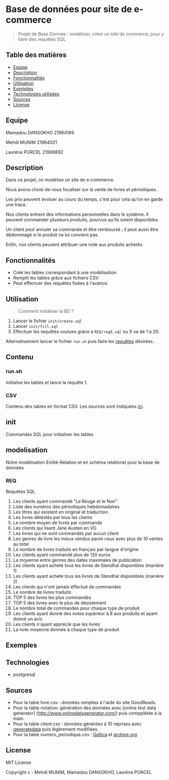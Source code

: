 # Base de données pour site de e-commerce

 > Projet de Base Donnée : modéliser, créer un site de commerce, pour y faire des requêtes SQL

## Table des matières

* [Equipe](#equipe)
* [Description](#description)
* [Fonctionnalités](#fonctionnalités)
* [Utilisation](#utilisation)
* [Exemples](#exemples)
* [Technologies utilisées](#technologies)
* [Sources](#sources)
* [License](#license)

## Equipe

Mamadou DANSOKHO 21964189

Mehdi MUNIM 21964021

Lauréna PORCEL 21969892

## Description

Dans ce projet, on modélise un site de e-commerce. 

Nous avons choisi de nous focaliser sur la vente de livres et périodiques. 

Les prix peuvent évoluer au cours du temps, c'est pour cela qu'on en garde une trace.

Nos clients entrent des informations personnelles dans le système. Il peuvent commander plusieurs produits, pourvus qu'ils soient disponibles. 

Un client peut annuler sa commande et être remboursé ; il peut aussi être dédommagé si le produit ne lui convient pas.

Enfin, nos clients peuvent attribuer une note aux produits achetés.

## Fonctionnalités

* Créé les tables correspondant à une modélisation
* Remplit les tables grâce aux fichiers CSV
* Peut effectuer des requêtes fixées à l'avance.

## Utilisation

> Comment initialiser la BD ?

1. Lancer le fichier `init/create.sql` 
2. Lancer `init/fill.sql`
3. Effectuer les requêtes voulues grâce à `REQ/reqX.sql` ou X va de 1 à 20. 

Alternativement lancer le fichier `run.sh` puis faire les [requêtes](#REQ) désirées .

## Contenu

### run.sh

Initialise les tables et lance la requête 1.

### CSV

Contenu des tables en format CSV. Les sources sont indiquées [ici](#sources).

## init

Commandes SQL pour initialiser les tables

## modelisation

Notre modélisation Entité-Relation et en schéma relationel pour la base de données

### REQ

Requêtes SQL

1. Les clients ayant commandé "Le Rouge et le Noir"
2. Liste des numéros des périodiques hebdomadaires
3. Les titres qui existent en original et traduction
4. Les livres détestés par tous les clients
5. Le nombre moyen de livres par commande
6. Les clients qui lisent Jane Austen en VO
7. Les livres qui ne sont commandés par aucun client
8. Les genres de livre les mieux vendus parmi ceux avec plus de 10 ventes au total
9. Le nombre de livres traduits en français par langue d'origine
10. Les clients ayant commandé plus de 120 euros
11. La moyenne entre genres des dates maximales de publication
12. Les clients ayant acheté tous les livres de Stendhal disponibles (manière 1)
13. Les clients ayant acheté tous les livres de Stendhal disponibles (manière 2)
14. Les clients qui n'ont jamais effectué de commandes
15. Le nombre de livres traduits
16. TOP 5 des livres les plus commandés
17. TOP 5 des livres avec le plus de désistement
18. Le nombre total de commandes pour chaque type de produit
19. Les clients ayant donné des notes supérieur à 8 aux produits et ayant donné un avis
20. Les clients n'ayant apprécié que les livres
21. La note moyenne donnée à chaque type de produit

## Exemples

## Technologies

* postgresql

## Sources

* Pour la table livre.csv : données remplies à l'aide du site GoodReads.
* Pour la table notation: génération des données avec [online test data generator] (http://www.onlinedatagenerator.com/) puis compplétée à la main.
* Pour la table client.csv : données générées à 10 reprises avec [generatedata](http://www.generatedata.com/) puis légèrement modifiées.
* Pour la table numero_periodique.csv : [Gallica](https://gallica.bnf.fr/) et [archive.org](https://archive.org/)


## License 

MIT License 

Copyright c - Mehdi MUNIM, Mamadou DANSOKHO, Lauréna PORCEL
